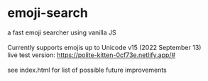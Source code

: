 # emoji-search
a fast emoji searcher using vanilla JS<br>
<br>
Currently supports emojis up to Unicode v15 (2022 September 13) <br>
live test version: https://polite-kitten-0cf73e.netlify.app/#<br>
<br>
see index.html for list of possible future improvements
